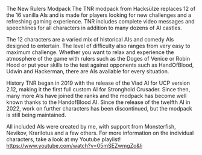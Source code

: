 The New Rulers Modpack
The TNR modpack from Hacksülze replaces 12 of the 16 vanilla AIs and is made for players looking for new challenges and a refreshing gaming experience.
TNR includes complete video messages and speechlines for all characters in addition to many dozens of AI castles.

The 12 characters are a varied mix of historical AIs and comedy AIs designed to entertain.
The level of difficulty also ranges from very easy to maximum challenge.
Whether you want to relax and experience the atmosphere of the game with rulers such as the Doges of Venice or Robin Hood or put your skills to the test against opponents such as HandOfBlood, Udwin and Hackerman, there are AIs available for every situation.

History
TNR began in 2019 with the release of the Vlad AI for UCP version 2.12, making it the first full custom AI for Stronghold Crusader.
Since then, many more AIs have joined the ranks and the modpack has become well known thanks to the HandofBlood AI.
Since the release of the twelfth AI in 2022, work on further characters has been discontinued, but the modpack is still being maintained.

All included AIs were created by me, with support from Monsterfish, Nevikov, Krarilotus and a few others.
For more information on the individual characters, take a look at my Youtube playlist! https://www.youtube.com/watch?v=05mSEZwmgZo&li
